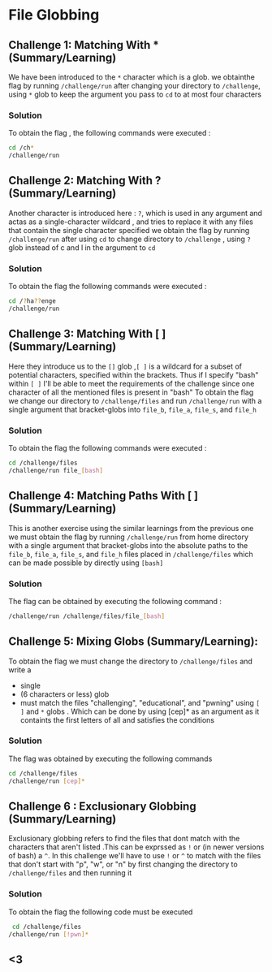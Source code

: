 # File Globbing

## Challenge 1: Matching With * (Summary/Learning)
We have been introduced to the `*` character which is a glob.
we obtainthe flag by running `/challenge/run` after changing your directory to `/challenge`, using `*` glob to keep the argument you pass to `cd` to at most four characters

### Solution
 To obtain the flag , the following commands were executed :
 ```bash
cd /ch*
/challenge/run
```

## Challenge 2: Matching With ? (Summary/Learning)
Another character is introduced here : `?`, which is used in any argument and actas as a single-character wildcard , and tries to replace it with any files that contain the single character specified 
we obtain the flag by  running `/challenge/run` after using `cd` to change directory to `/challenge` , using `?` glob instead of c and l in the argument to `cd` 

### Solution
To obtain the flag the following commands were executed :
```bash
cd /?ha??enge
/challenge/run
```
## Challenge 3: Matching With [ ] (Summary/Learning)
Here they introduce us to the `[]` glob ,`[ ]` is a wildcard for a subset of potential characters, specified within the brackets. Thus if I specify "bash" within `[ ]` I'll be able to meet the requirements of the challenge since one character of all the mentioned files is present in "bash"
To obtain the flag we change our directory to `/challenge/files` and run `/challenge/run` with a single argument that bracket-globs into `file_b`, `file_a`, `file_s`, and `file_h`

### Solution
To obtain the flag the following commands were executed :
```bash
cd /challenge/files
/challenge/run file_[bash]
```
## Challenge 4:  Matching Paths With [ ] (Summary/Learning)
This is another exercise using the similar learnings from the previous one 
we must obtain the flag by running `/challenge/run` from home directory with a single argument that bracket-globs into the absolute paths to the `file_b`, `file_a`, `file_s`, and `file_h` files placed in `/challenge/files` which can be made possible by directly using `[bash]`

### Solution
The flag can be obtained by executing the following command :
```bash
/challenge/run /challenge/files/file_[bash]
```
## Challenge 5: Mixing Globs (Summary/Learning):
To obtain the flag we must change the  directory to `/challenge/files` and write a
- single
- (6 characters or less) glob 
- must match the files "challenging", "educational", and "pwning"
using  `[ ]` and `*` globs . Which can be done by using [cep]* as an argument as it containts the first letters of all and satisfies the conditions

### Solution
The flag was obtained by executing the following commands 
```bash
cd /challenge/files
/challenge/run [cep]*
```

## Challenge 6 :  Exclusionary Globbing (Summary/Learning)
Exclusionary globbing refers to find the files that dont match with the characters that aren't listed .This can be exprssed as `!` or (in newer versions of bash) a `^`. In this challenge we'll have to use `!` or `^` to match with the files that don't start with "p", "w", or "n" by first changing the directory to ` /challenge/files` and then running it 

### Solution
To obtain the flag the following code must be executed 
```bash
 cd /challenge/files
/challenge/run [!pwn]*
```
## <3